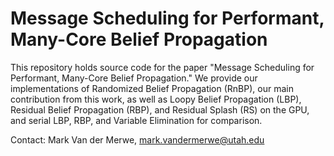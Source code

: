 # Message Scheduling for Performant, Many-Core Belief Propagation

This repository holds source code for the paper "Message Scheduling for Performant, Many-Core Belief Propagation." We provide our implementations of Randomized Belief Propagation (RnBP), our main contribution from this work, as well as Loopy Belief Propagation (LBP), Residual Belief Propagation (RBP), and Residual Splash (RS) on the GPU, and serial LBP, RBP, and Variable Elimination for comparison.

Contact: Mark Van der Merwe, mark.vandermerwe@utah.edu